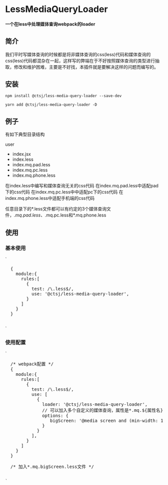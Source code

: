 # LessMediaQueryLoader

#### 一个在less中处理媒体查询webpack的loader

## 简介

我们平时写媒体查询的时候都是将非媒体查询的css(less)代码和媒体查询的css(less)代码都混杂在一起，这样写的弊端在于不好按照媒体查询的类型进行抽取，修改和维护困难，主要是不好找，本插件就是要解决这样的问题而编写的。

## 安装

` npm install @ctsj/less-media-query-loader --save-dev `

` yarn add @ctsj/less-media-query-loader -D `

## 例子

有如下典型目录结构

user

  - index.jsx
  - index.less
  - index.mq.pad.less
  - index.mq.pc.less
  - index.mq.phone.less

 在index.less中编写和媒体查询无关的css代码
 在index.mq.pad.less中适配pad下的css代码
 在index.mq.pc.less中中适配pc下的css代码
 在index.mq.phone.less中适配手机端的css代码

 任意目录下的*.less文件都可以有约定的3个媒体查询文件，*.mq.pad.less、*.mq.pc.less和*.mq.phone.less

## 使用

### 基本使用

`
  <pre>
  {
    module:{
      rules:[
        {
          test: /\.less$/,
          use: '@ctsj/less-media-query-loader',
        }
      ]
    }
  }
  </pre>
`

### 使用配置

`
  <pre>
  /* webpack&#x914D;&#x7F6E; */
  {
    module:{
      rules:[
        {
          test: /\.less$/,
          use: [
            {
              loader: '@ctsj/less-media-query-loader',
              // &#x53EF;&#x4EE5;&#x52A0;&#x5165;&#x591A;&#x4E2A;&#x81EA;&#x5B9A;&#x4E49;&#x7684;&#x5A92;&#x4F53;&#x67E5;&#x8BE2;&#xFF0C;&#x5C5E;&#x6027;&#x662F;*.mq.${&#x5C5E;&#x6027;&#x540D;}.less&#xFF0C;&#x503C;&#x662F;&#x5A92;&#x4F53;&#x67E5;&#x8BE2;&#x5B57;&#x7B26;&#x4E32;
              options: {
                 bigScreen: '@media screen and (min-width: 1925px)'
              }
            }
          ],
        }
      ]
    }
  }

  /* &#x52A0;&#x5165;*.mq.bigScreen.less&#x6587;&#x4EF6; */
  </pre>
    `
